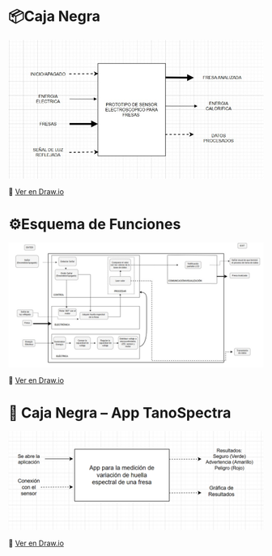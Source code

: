 # 📦Caja Negra 
![Caja Negra](../Imagenes/Caja_negra.jpeg)

🔗 [Ver en Draw.io](https://app.diagrams.net/#G1jx3XUJulqEHMiZ95NdmwGDe8fgNdj5zd#%7B%22pageId%22%3A%22B8XTpHp7p6XBmzQAhsuS%22%7D)


# ⚙️Esquema de Funciones 
![Esquema de Funciones](../Imagenes/Esquema_Funciones.jpeg)

🔗 [Ver en Draw.io](https://app.diagrams.net/?lightbox=1&edit=_YOUR_LINK_)



# 📱 Caja Negra – App TanoSpectra
![Caja Negra App](../Imagenes/CAJA_NEGRA_APP.png)  

🔗 [Ver en Draw.io](https://app.diagrams.net/#G1rWM1FSlPOJzXhhvO3CIIONgmZpNr90bF#%7B%22pageId%22%3A%22U6wzN8fkbURlSwQlV9s4%22%7D)
